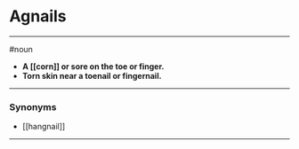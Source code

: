 # Agnails
---
#noun
- **A [[corn]] or sore on the toe or finger.**
- **Torn skin near a toenail or fingernail.**
---
### Synonyms
- [[hangnail]]
---
